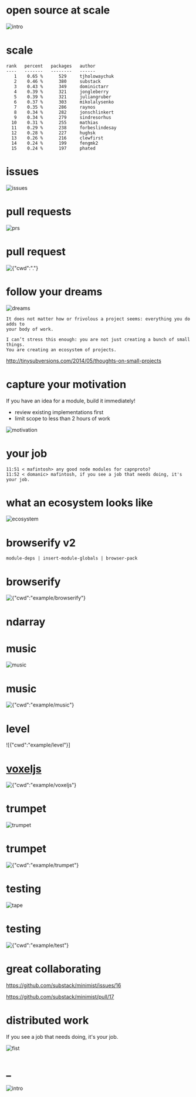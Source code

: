 # open source at scale

![intro](images/intro.png)

# scale

```
rank   percent   packages   author
----   -------   --------   ------
   1    0.65 %      529     tjholowaychuk
   2    0.46 %      380     substack
   3    0.43 %      349     dominictarr
   4    0.39 %      321     jongleberry
   5    0.39 %      321     juliangruber
   6    0.37 %      303     mikolalysenko
   7    0.35 %      286     raynos
   8    0.34 %      282     jonschlinkert
   9    0.34 %      279     sindresorhus
  10    0.31 %      255     mathias
  11    0.29 %      238     forbeslindesay
  12    0.28 %      227     hughsk
  13    0.26 %      216     clewfirst
  14    0.24 %      199     fengmk2
  15    0.24 %      197     phated
```

# issues

![issues](images/issues.png)

# pull requests

![prs](images/pr.png)

# pull request

![{"cwd":"."}](images/terminal.png)

# follow your dreams

![dreams](images/follow_your_dreams.png)

```
It does not matter how or frivolous a project seems: everything you do adds to
your body of work.

I can’t stress this enough: you are not just creating a bunch of small things.
You are creating an ecosystem of projects.
```

http://tinysubversions.com/2014/05/thoughts-on-small-projects

# capture your motivation

If you have an idea for a module, build it immediately!

* review existing implementations first
* limit scope to less than 2 hours of work

![motivation](images/motivation.png)

# your job

```
11:51 < mafintosh> any good node modules for capnproto?
11:52 < domanic> mafintosh, if you see a job that needs doing, it's your job.
```

# what an ecosystem looks like

![ecosystem](images/dat.gif)

# browserify v2

<code>module-deps | insert-module-globals | browser-pack</code>

# browserify

![{"cwd":"example/browserify"}](images/terminal.png)

# ndarray


# music

![music](images/music.png)

# music

![{"cwd":"example/music"}](images/terminal.png)

# level

![{"cwd":"example/level"}]

# [voxeljs](example/voxeljs/spider)

![{"cwd":"example/voxeljs"}](images/terminal.png)

# trumpet

![trumpet](images/trumpet.png)

# trumpet

![{"cwd":"example/trumpet"}](images/terminal.png)

# testing

![tape](images/tape.png)

# testing

![{"cwd":"example/test"}](images/terminal.png)

# great collaborating

https://github.com/substack/minimist/issues/16

https://github.com/substack/minimist/pull/17

# distributed work

If you see a job that needs doing, it's your job.

![fist](images/fist.png)

# _

![intro](images/intro.png)
